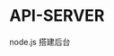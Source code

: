 <!--
 * @Descripttion: 
 * @Date: 2022-07-14 10:54:19
 * @LastEditTime: 2022-07-14 10:54:25
-->
# API-SERVER
node.js 搭建后台